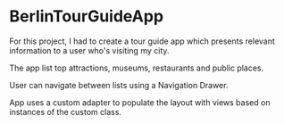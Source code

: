 # BerlinTourGuideApp

For this project, I had to create a tour guide app which presents relevant information to a user who's visiting my city. 

The app list top attractions, museums, restaurants and public places.

User can navigate between lists using a Navigation Drawer.

App uses a custom adapter to populate the layout with views based on instances of the custom class.

